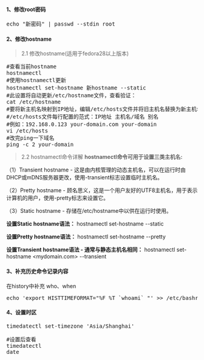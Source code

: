 #### 1、修改root密码
<pre class="prettyprint lang-s">
echo "新密码" | passwd --stdin root
</pre>
#### 2、修改hostname
>2.1 修改hostname(适用于fedora28以上版本)
<pre class="prettyprint lang-s">
#查看当前hostname
hostnamectl
#使用hostnamectl更新
hostnamectl set-hostname 新hostname --static
#此设置将自动更新/etc/hostname文件，查看验证：
cat /etc/hostname 
#要将新主机名映射到IP地址，编辑/etc/hosts文件并将旧主机名替换为新主机名，该文件中保存主机名查询静态表
#/etc/hosts文件每行配置的范式：IP地址 主机名/域名 别名
#例如：192.168.0.123 your-domain.com your-domain
vi /etc/hosts
#改完ping一下域名
ping -c 2 your-domain
</pre>
>2.2 hostnamectl命令详解
**hostnamectl命令可用于设置三类主机名:**

（1）Transient hostname - 这是由内核管理的动态主机名，可以在运行时由DHCP或mDNS服务器更改，使用-transient标志设置临时主机名。

（2）Pretty hostname - 顾名思义，这是一个用户友好的UTF8主机名，用于表示计算机的用户，使用-pretty标志来设置它。

（3）Static hostname - 存储在/etc/hostname中以供在运行时使用。

**设置Static hostname语法：**
hostnamectl set-hostname <name> --static

**设置Pretty hostname语法：**
hostnamectl set-hostname <name> --pretty

**设置Transient hostname语法 - 通常与静态主机名相同：**
hostnamectl set-hostname <mydomain.com> --transient

#### 3、补充历史命令记录内容
在history中补充 who、when
<pre class="prettyprint lang-s">
echo 'export HISTTIMEFORMAT="%F %T `whoami` "' >> /etc/bashrc && source /etc/bashrc
</pre>

#### 4、设置时区
<pre class="prettyprint lang-s">
timedatectl set-timezone 'Asia/Shanghai'

#设置后查看
timedatectl
date
</pre>